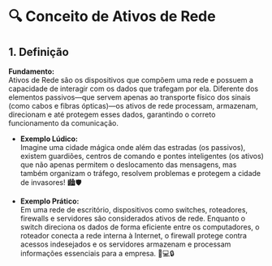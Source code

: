 # 🔍 Conceito de Ativos de Rede

## 1. Definição
**Fundamento:**  
Ativos de Rede são os dispositivos que compõem uma rede e possuem a capacidade de interagir com os dados que trafegam por ela. Diferente dos elementos passivos—que servem apenas ao transporte físico dos sinais (como cabos e fibras ópticas)—os ativos de rede processam, armazenam, direcionam e até protegem esses dados, garantindo o correto funcionamento da comunicação.

- **Exemplo Lúdico:**  
  Imagine uma cidade mágica onde além das estradas (os passivos), existem guardiões, centros de comando e pontes inteligentes (os ativos) que não apenas permitem o deslocamento das mensagens, mas também organizam o tráfego, resolvem problemas e protegem a cidade de invasores! 🏙️🛡️

- **Exemplo Prático:**  
  Em uma rede de escritório, dispositivos como switches, roteadores, firewalls e servidores são considerados ativos de rede. Enquanto o switch direciona os dados de forma eficiente entre os computadores, o roteador conecta a rede interna à Internet, o firewall protege contra acessos indesejados e os servidores armazenam e processam informações essenciais para a empresa. 🏢💻🔒